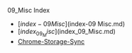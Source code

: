 09_Misc Index

* [$index-09 Misc]($index-09 Misc.md)
* [$index_09_Misc]($index_09_Misc.md)
* [Chrome-Storage-Sync](Chrome-Storage-Sync.md)
